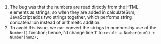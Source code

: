 1. The bug was that the numbers are read directly from the HTML elements as strings, so when they are added in calculateSum, JavaScript adds two strings together, which performs string concatenation instead of arithmeitc addition.
2. To avoid this issue, we can convert the strings to numbers by use of the `Number()` function; hence, I'd change line 11 to `result = Number(num1) + Number(num2);`